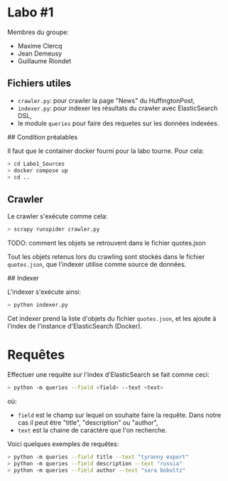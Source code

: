 # Labo #1

Membres du groupe:

- Maxime Clercq
- Jean Demeusy 
- Guillaume Riondet

## Fichiers utiles

- `crawler.py`: pour crawler la page "News" du HuffingtonPost,
- `indexer.py`: pour indexer les résultats du crawler avec ElasticSearch DSL,
- le module `queries` pour faire des requetes sur les données indexées.

## Condition préalables

Il faut que le container docker fourni pour la labo tourne. Pour cela:
```bash
> cd Labo1_Sources
> docker compose up
> cd ..
```

## Crawler

Le crawler s'exécute comme cela:
```python
> scrapy runspider crawler.py
```

TODO: comment les objets se retrouvent dans le fichier quotes.json 

Tout les objets retenus lors du crawling sont stockés dans le fichier `quotes.json`, que l'indexer utilise comme source de données.

## Indexer

L'indexer s'exécute ainsi:
```bash
> python indexer.py
```

Cet indexer prend la liste d'objets du fichier `quotes.json`, et les ajoute à l'index de l'instance d'ElasticSearch (Docker).

# Requêtes

Effectuer une requête sur l'index d'ElasticSearch se fait comme ceci:
```bash
> python -m queries --field <field> --text <text>
```

où:
- `field` est le champ sur lequel on souhaite faire la requête. Dans notre cas il peut être "title", "description" ou "author",
- `text` est la chaine de caractère que l'on recherche.

Voici quelques exemples de requêtes:
```bash
> python -m queries --field title --text "tyranny expert"
> python -m queries --field description --text "russia"
> python -m queries --field author --text "sara boboltz"
```